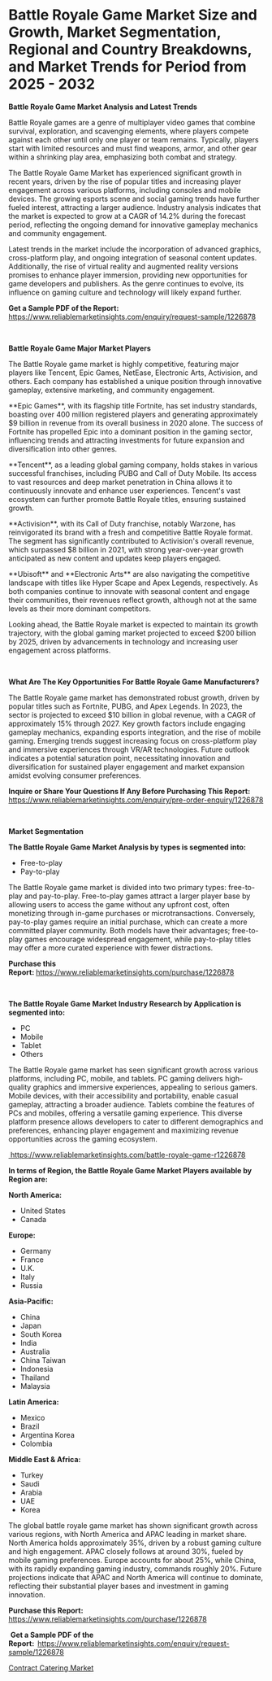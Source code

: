 <p><h1>Battle Royale Game Market Size and Growth, Market Segmentation, Regional and Country Breakdowns, and Market Trends for Period from 2025 -  2032</h1></p><p><strong>Battle Royale Game Market Analysis and Latest Trends</strong></p>
<p><p>Battle Royale games are a genre of multiplayer video games that combine survival, exploration, and scavenging elements, where players compete against each other until only one player or team remains. Typically, players start with limited resources and must find weapons, armor, and other gear within a shrinking play area, emphasizing both combat and strategy.</p><p>The Battle Royale Game Market has experienced significant growth in recent years, driven by the rise of popular titles and increasing player engagement across various platforms, including consoles and mobile devices. The growing esports scene and social gaming trends have further fueled interest, attracting a larger audience. Industry analysis indicates that the market is expected to grow at a CAGR of 14.2% during the forecast period, reflecting the ongoing demand for innovative gameplay mechanics and community engagement.</p><p>Latest trends in the market include the incorporation of advanced graphics, cross-platform play, and ongoing integration of seasonal content updates. Additionally, the rise of virtual reality and augmented reality versions promises to enhance player immersion, providing new opportunities for game developers and publishers. As the genre continues to evolve, its influence on gaming culture and technology will likely expand further.</p></p>
<p><strong>Get a Sample PDF of the Report:&nbsp;</strong> <a href="https://www.reliablemarketinsights.com/enquiry/request-sample/1226878?utm_campaign=3264&utm_medium=2&utm_source=Github&utm_content=ia&utm_term=09032025&utm_id=battle-royale-game">https://www.reliablemarketinsights.com/enquiry/request-sample/1226878</a></p>
<p>&nbsp;</p>
<p><strong>Battle Royale Game Major Market Players</strong></p>
<p><p>The Battle Royale game market is highly competitive, featuring major players like Tencent, Epic Games, NetEase, Electronic Arts, Activision, and others. Each company has established a unique position through innovative gameplay, extensive marketing, and community engagement.</p><p>**Epic Games**, with its flagship title Fortnite, has set industry standards, boasting over 400 million registered players and generating approximately $9 billion in revenue from its overall business in 2020 alone. The success of Fortnite has propelled Epic into a dominant position in the gaming sector, influencing trends and attracting investments for future expansion and diversification into other genres.</p><p>**Tencent**, as a leading global gaming company, holds stakes in various successful franchises, including PUBG and Call of Duty Mobile. Its access to vast resources and deep market penetration in China allows it to continuously innovate and enhance user experiences. Tencent's vast ecosystem can further promote Battle Royale titles, ensuring sustained growth.</p><p>**Activision**, with its Call of Duty franchise, notably Warzone, has reinvigorated its brand with a fresh and competitive Battle Royale format. The segment has significantly contributed to Activision's overall revenue, which surpassed $8 billion in 2021, with strong year-over-year growth anticipated as new content and updates keep players engaged.</p><p>**Ubisoft** and **Electronic Arts** are also navigating the competitive landscape with titles like Hyper Scape and Apex Legends, respectively. As both companies continue to innovate with seasonal content and engage their communities, their revenues reflect growth, although not at the same levels as their more dominant competitors.</p><p>Looking ahead, the Battle Royale market is expected to maintain its growth trajectory, with the global gaming market projected to exceed $200 billion by 2025, driven by advancements in technology and increasing user engagement across platforms.</p></p>
<p>&nbsp;</p>
<p><strong>What Are The Key Opportunities For Battle Royale Game Manufacturers?</strong></p>
<p><p>The Battle Royale game market has demonstrated robust growth, driven by popular titles such as Fortnite, PUBG, and Apex Legends. In 2023, the sector is projected to exceed $10 billion in global revenue, with a CAGR of approximately 15% through 2027. Key growth factors include engaging gameplay mechanics, expanding esports integration, and the rise of mobile gaming. Emerging trends suggest increasing focus on cross-platform play and immersive experiences through VR/AR technologies. Future outlook indicates a potential saturation point, necessitating innovation and diversification for sustained player engagement and market expansion amidst evolving consumer preferences.</p></p>
<p><strong>Inquire or Share Your Questions If Any Before Purchasing This Report:</strong> <a href="https://www.reliablemarketinsights.com/enquiry/pre-order-enquiry/1226878?utm_campaign=3264&utm_medium=2&utm_source=Github&utm_content=ia&utm_term=09032025&utm_id=battle-royale-game">https://www.reliablemarketinsights.com/enquiry/pre-order-enquiry/1226878</a></p>
<p>&nbsp;</p>
<p><strong>Market Segmentation</strong></p>
<p><strong>The Battle Royale Game Market Analysis by types is segmented into:</strong></p>
<p><ul><li>Free-to-play</li><li>Pay-to-play</li></ul></p>
<p><p>The Battle Royale game market is divided into two primary types: free-to-play and pay-to-play. Free-to-play games attract a larger player base by allowing users to access the game without any upfront cost, often monetizing through in-game purchases or microtransactions. Conversely, pay-to-play games require an initial purchase, which can create a more committed player community. Both models have their advantages; free-to-play games encourage widespread engagement, while pay-to-play titles may offer a more curated experience with fewer distractions.</p></p>
<p><strong>Purchase this Report:&nbsp;</strong><a href="https://www.reliablemarketinsights.com/purchase/1226878?utm_campaign=3264&utm_medium=2&utm_source=Github&utm_content=ia&utm_term=09032025&utm_id=battle-royale-game">https://www.reliablemarketinsights.com/purchase/1226878</a></p>
<p>&nbsp;</p>
<p><strong>The Battle Royale Game Market Industry Research by Application is segmented into:</strong></p>
<p><ul><li>PC</li><li>Mobile</li><li>Tablet</li><li>Others</li></ul></p>
<p><p>The Battle Royale game market has seen significant growth across various platforms, including PC, mobile, and tablets. PC gaming delivers high-quality graphics and immersive experiences, appealing to serious gamers. Mobile devices, with their accessibility and portability, enable casual gameplay, attracting a broader audience. Tablets combine the features of PCs and mobiles, offering a versatile gaming experience. This diverse platform presence allows developers to cater to different demographics and preferences, enhancing player engagement and maximizing revenue opportunities across the gaming ecosystem.</p></p>
<p><a href="https://www.reliablemarketinsights.com/battle-royale-game-r1226878?utm_campaign=3264&utm_medium=2&utm_source=Github&utm_content=ia&utm_term=09032025&utm_id=battle-royale-game">&nbsp;https://www.reliablemarketinsights.com/battle-royale-game-r1226878</a></p>
<p><strong>In terms of Region, the Battle Royale Game Market Players available by Region are:</strong></p>
<p>
    <p> <strong> North America: </strong>
        <ul>
            <li>United States</li>
            <li>Canada</li>
        </ul>
        </p> 
    <p> <strong> Europe: </strong>
        <ul>
            <li>Germany</li>
            <li>France</li>
            <li>U.K.</li>
            <li>Italy</li>
            <li>Russia</li>
        </ul>
        </p> 
    <p> <strong> Asia-Pacific: </strong>
        <ul>
            <li>China</li>
            <li>Japan</li>
            <li>South Korea</li>
            <li>India</li>
            <li>Australia</li>
            <li>China Taiwan</li>
            <li>Indonesia</li>
            <li>Thailand</li>
            <li>Malaysia</li>
        </ul>
        </p> 
    <p> <strong> Latin America: </strong>
        <ul>
            <li>Mexico</li>
            <li>Brazil</li>
            <li>Argentina Korea</li>
            <li>Colombia</li>
        </ul>
        </p> 
    <p> <strong> Middle East & Africa: </strong>
        <ul>
            <li>Turkey</li>
            <li>Saudi</li>
            <li>Arabia</li>
            <li>UAE</li>
            <li>Korea</li>
        </ul>
    </p>
    </p>
<p><p>The global battle royale game market has shown significant growth across various regions, with North America and APAC leading in market share. North America holds approximately 35%, driven by a robust gaming culture and high engagement. APAC closely follows at around 30%, fueled by mobile gaming preferences. Europe accounts for about 25%, while China, with its rapidly expanding gaming industry, commands roughly 20%. Future projections indicate that APAC and North America will continue to dominate, reflecting their substantial player bases and investment in gaming innovation.</p></p>
<p><strong>Purchase this Report: </strong><a href="https://www.reliablemarketinsights.com/purchase/1226878?utm_campaign=3264&utm_medium=2&utm_source=Github&utm_content=ia&utm_term=09032025&utm_id=battle-royale-game">https://www.reliablemarketinsights.com/purchase/1226878</a></p>
<p>&nbsp;<strong>Get a Sample PDF of the Report:&nbsp;&nbsp;</strong><a href="https://www.reliablemarketinsights.com/enquiry/request-sample/1226878?utm_campaign=3264&utm_medium=2&utm_source=Github&utm_content=ia&utm_term=09032025&utm_id=battle-royale-game">https://www.reliablemarketinsights.com/enquiry/request-sample/1226878</a></p>
<p><strong></strong></p>
<p><p><a href="https://github.com/leijavaagexo/Market-Research-Report-List-1/blob/main/contract-catering-market.md?utm_campaign=3264&utm_medium=2&utm_source=Github&utm_content=ia&utm_term=09032025&utm_id=battle-royale-game">Contract Catering Market</a></p></p>